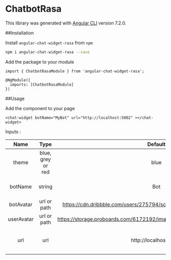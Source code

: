 # ChatbotRasa

This library was generated with [Angular CLI](https://github.com/angular/angular-cli) version 7.2.0.

##Installation

Install `angular-chat-widget-rasa` from `npm`

```bash
npm i angular-chat-widget-rasa --save
```
Add the package to your module

```
import { ChatbotRasaModule } from 'angular-chat-widget-rasa';

@NgModule({
  imports: [ChatbotRasaModule]
})
```

##Usage

Add the component to your page

```
<chat-widget botName="MyBot" url="http://localhost:5002" ></chat-widget>
```

Inputs :

|Name|Type|Default|Description|
|:---:|:---:|:---:|:---:|
| theme | blue, grey or red | blue | The theme of the widget |
| botName | string | Bot | The name of the bot to display |
| botAvatar | url or path | https://cdn.dribbble.com/users/275794/screenshots/3128598/gbot_800.png | The avatar of the bot |
| userAvatar | url or path | https://storage.proboards.com/6172192/images/gKhXFw_5W0SD4nwuMev1.png | The avatar of the user |
| url | url  | http://localhost:5002 | The url to connect to the Rasa bot |
